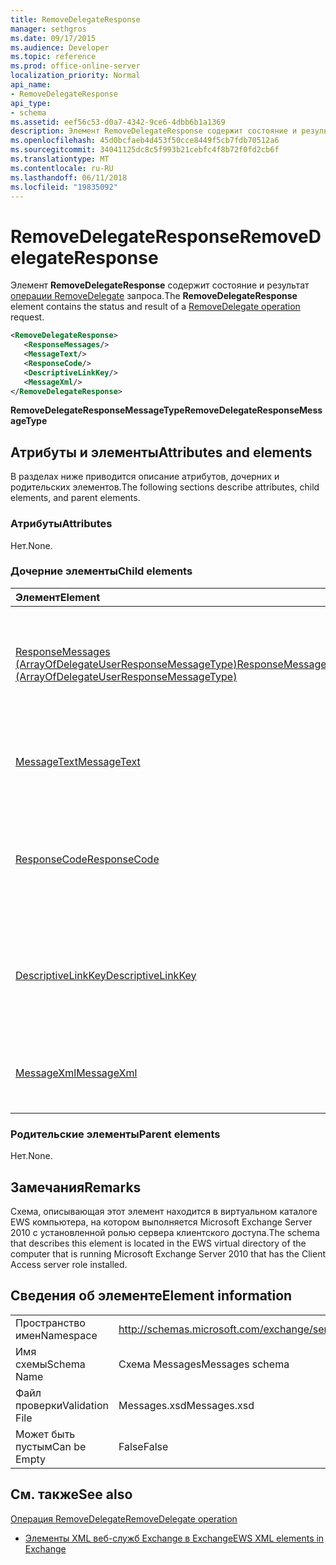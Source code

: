 ```yaml
---
title: RemoveDelegateResponse
manager: sethgros
ms.date: 09/17/2015
ms.audience: Developer
ms.topic: reference
ms.prod: office-online-server
localization_priority: Normal
api_name:
- RemoveDelegateResponse
api_type:
- schema
ms.assetid: eef56c53-d0a7-4342-9ce6-4dbb6b1a1369
description: Элемент RemoveDelegateResponse содержит состояние и результат операции запроса RemoveDelegate.
ms.openlocfilehash: 45d0bcfaeb4d453f50cce8449f5cb7fdb70512a6
ms.sourcegitcommit: 34041125dc8c5f993b21cebfc4f8b72f0fd2cb6f
ms.translationtype: MT
ms.contentlocale: ru-RU
ms.lasthandoff: 06/11/2018
ms.locfileid: "19835092"
---
```

# <a name="removedelegateresponse"></a><span data-ttu-id="c2df8-103">RemoveDelegateResponse</span><span class="sxs-lookup"><span data-stu-id="c2df8-103">RemoveDelegateResponse</span></span>

<span data-ttu-id="c2df8-104">Элемент **RemoveDelegateResponse** содержит состояние и результат [операции RemoveDelegate](removedelegate-operation.md) запроса.</span><span class="sxs-lookup"><span data-stu-id="c2df8-104">The **RemoveDelegateResponse** element contains the status and result of a [RemoveDelegate operation](removedelegate-operation.md) request.</span></span> 
  
```xml
<RemoveDelegateResponse>
   <ResponseMessages/>
   <MessageText/>
   <ResponseCode/>
   <DescriptiveLinkKey/>
   <MessageXml/>
</RemoveDelegateResponse>
```

 <span data-ttu-id="c2df8-105">**RemoveDelegateResponseMessageType**</span><span class="sxs-lookup"><span data-stu-id="c2df8-105">**RemoveDelegateResponseMessageType**</span></span>
## <a name="attributes-and-elements"></a><span data-ttu-id="c2df8-106">Атрибуты и элементы</span><span class="sxs-lookup"><span data-stu-id="c2df8-106">Attributes and elements</span></span>

<span data-ttu-id="c2df8-107">В разделах ниже приводится описание атрибутов, дочерних и родительских элементов.</span><span class="sxs-lookup"><span data-stu-id="c2df8-107">The following sections describe attributes, child elements, and parent elements.</span></span>
  
### <a name="attributes"></a><span data-ttu-id="c2df8-108">Атрибуты</span><span class="sxs-lookup"><span data-stu-id="c2df8-108">Attributes</span></span>

<span data-ttu-id="c2df8-109">Нет.</span><span class="sxs-lookup"><span data-stu-id="c2df8-109">None.</span></span>
  
### <a name="child-elements"></a><span data-ttu-id="c2df8-110">Дочерние элементы</span><span class="sxs-lookup"><span data-stu-id="c2df8-110">Child elements</span></span>

|<span data-ttu-id="c2df8-111">**Элемент**</span><span class="sxs-lookup"><span data-stu-id="c2df8-111">**Element**</span></span>|<span data-ttu-id="c2df8-112">**Описание**</span><span class="sxs-lookup"><span data-stu-id="c2df8-112">**Description**</span></span>|
|:-----|:-----|
|[<span data-ttu-id="c2df8-113">ResponseMessages (ArrayOfDelegateUserResponseMessageType)</span><span class="sxs-lookup"><span data-stu-id="c2df8-113">ResponseMessages (ArrayOfDelegateUserResponseMessageType)</span></span>](responsemessages-arrayofdelegateuserresponsemessagetype.md) <br/> |<span data-ttu-id="c2df8-114">Содержит сообщения ответа на запрос управления delegate веб-служб Exchange.</span><span class="sxs-lookup"><span data-stu-id="c2df8-114">Contains the response messages for an Exchange Web Services delegate management request.</span></span>  <br/> |
|[<span data-ttu-id="c2df8-115">MessageText</span><span class="sxs-lookup"><span data-stu-id="c2df8-115">MessageText</span></span>](messagetext.md) <br/> |<span data-ttu-id="c2df8-116">Предоставляет текстовое описание состояния ответа.</span><span class="sxs-lookup"><span data-stu-id="c2df8-116">Provides a text description of the status of the response.</span></span>  <br/> |
|[<span data-ttu-id="c2df8-117">ResponseCode</span><span class="sxs-lookup"><span data-stu-id="c2df8-117">ResponseCode</span></span>](responsecode.md) <br/> |<span data-ttu-id="c2df8-118">Содержит код ошибки, которая идентифицирует ошибку, с которым возникла запроса.</span><span class="sxs-lookup"><span data-stu-id="c2df8-118">Provides an error code that identifies the specific error that the request encountered.</span></span>  <br/> |
|[<span data-ttu-id="c2df8-119">DescriptiveLinkKey</span><span class="sxs-lookup"><span data-stu-id="c2df8-119">DescriptiveLinkKey</span></span>](descriptivelinkkey.md) <br/> |<span data-ttu-id="c2df8-120">В настоящее время неиспользуемых и зарезервирован для будущего использования.</span><span class="sxs-lookup"><span data-stu-id="c2df8-120">Currently unused and is reserved for future use.</span></span> <span data-ttu-id="c2df8-121">Он содержит значение 0.</span><span class="sxs-lookup"><span data-stu-id="c2df8-121">It contains a value of 0.</span></span>  <br/> |
|[<span data-ttu-id="c2df8-122">MessageXml</span><span class="sxs-lookup"><span data-stu-id="c2df8-122">MessageXml</span></span>](messagexml.md) <br/> |<span data-ttu-id="c2df8-123">Предоставляет дополнительные сведения об ошибке ответа.</span><span class="sxs-lookup"><span data-stu-id="c2df8-123">Provides additional error response information.</span></span>  <br/> |
   
### <a name="parent-elements"></a><span data-ttu-id="c2df8-124">Родительские элементы</span><span class="sxs-lookup"><span data-stu-id="c2df8-124">Parent elements</span></span>

<span data-ttu-id="c2df8-125">Нет.</span><span class="sxs-lookup"><span data-stu-id="c2df8-125">None.</span></span>
  
## <a name="remarks"></a><span data-ttu-id="c2df8-126">Замечания</span><span class="sxs-lookup"><span data-stu-id="c2df8-126">Remarks</span></span>

<span data-ttu-id="c2df8-127">Схема, описывающая этот элемент находится в виртуальном каталоге EWS компьютера, на котором выполняется Microsoft Exchange Server 2010 с установленной ролью сервера клиентского доступа.</span><span class="sxs-lookup"><span data-stu-id="c2df8-127">The schema that describes this element is located in the EWS virtual directory of the computer that is running Microsoft Exchange Server 2010 that has the Client Access server role installed.</span></span>
  
## <a name="element-information"></a><span data-ttu-id="c2df8-128">Сведения об элементе</span><span class="sxs-lookup"><span data-stu-id="c2df8-128">Element information</span></span>

|||
|:-----|:-----|
|<span data-ttu-id="c2df8-129">Пространство имен</span><span class="sxs-lookup"><span data-stu-id="c2df8-129">Namespace</span></span>  <br/> |http://schemas.microsoft.com/exchange/services/2006/messages  <br/> |
|<span data-ttu-id="c2df8-130">Имя схемы</span><span class="sxs-lookup"><span data-stu-id="c2df8-130">Schema Name</span></span>  <br/> |<span data-ttu-id="c2df8-131">Схема Messages</span><span class="sxs-lookup"><span data-stu-id="c2df8-131">Messages schema</span></span>  <br/> |
|<span data-ttu-id="c2df8-132">Файл проверки</span><span class="sxs-lookup"><span data-stu-id="c2df8-132">Validation File</span></span>  <br/> |<span data-ttu-id="c2df8-133">Messages.xsd</span><span class="sxs-lookup"><span data-stu-id="c2df8-133">Messages.xsd</span></span>  <br/> |
|<span data-ttu-id="c2df8-134">Может быть пустым</span><span class="sxs-lookup"><span data-stu-id="c2df8-134">Can be Empty</span></span>  <br/> |<span data-ttu-id="c2df8-135">False</span><span class="sxs-lookup"><span data-stu-id="c2df8-135">False</span></span>  <br/> |
   
## <a name="see-also"></a><span data-ttu-id="c2df8-136">См. также</span><span class="sxs-lookup"><span data-stu-id="c2df8-136">See also</span></span>



[<span data-ttu-id="c2df8-137">Операция RemoveDelegate</span><span class="sxs-lookup"><span data-stu-id="c2df8-137">RemoveDelegate operation</span></span>](removedelegate-operation.md)


- [<span data-ttu-id="c2df8-138">Элементы XML веб-служб Exchange в Exchange</span><span class="sxs-lookup"><span data-stu-id="c2df8-138">EWS XML elements in Exchange</span></span>](ews-xml-elements-in-exchange.md)


